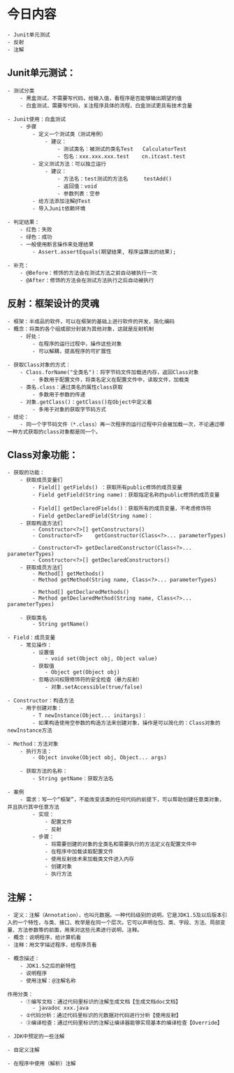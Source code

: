 # 今日内容
    - Junit单元测试
    - 反射
    - 注解

## Junit单元测试：
    - 测试分类
        - 黑盒测试，不需要写代码，给输入值，看程序是否能够输出期望的值
        - 白盒测试，需要写代码，关注程序具体的流程，白盒测试更具有技术含量
    
    - Junit使用：白盒测试
        - 步骤
            - 定义一个测试类（测试用例）
                - 建议：
                    - 测试类名：被测试的类名Test   CalculatorTest
                    - 包名：xxx.xxx.xxx.test    cn.itcast.test
            - 定义测试方法：可以独立运行
                - 建议：
                    - 方法名：test测试的方法名     testAdd()
                    - 返回值：void
                    - 参数列表：空参
            - 给方法添加注解@Test
            - 导入Junit依赖环境
    
    - 判定结果：
        - 红色：失败
        - 绿色：成功      
        - 一般使用断言操作来处理结果
            - Assert.assertEquals(期望结果, 程序运算出的结果);  
            
    - 补充：
        - @Before：修饰的方法会在测试方法之前自动被执行一次
        - @After：修饰的方法会在测试方法执行之后自动被执行
        
## 反射：框架设计的灵魂
    - 框架：半成品的软件，可以在框架的基础上进行软件的开发，简化编码
    - 概念：将类的各个组成部分封装为其他对象，这就是反射机制
        - 好处：
            - 在程序的运行过程中，操作这些对象
            - 可以解耦，提高程序的可扩展性
            
    - 获取Class对象的方式：
        - Class.forName("全类名")：将字节码文件加载进内存，返回Class对象
            - 多数用于配置文件，将类名定义在配置文件中，读取文件，加载类
        - 类名.class：通过类名的属性class获取
            - 多数用于参数的传递
        - 对象.getClass()：getClass()在Object中定义着
            - 多用于对象的获取字节码方式
    - 结论：
        - 同一个字节码文件（*.class）再一次程序的运行过程中只会被加载一次，不论通过哪一种方式获取的class对象都是同一个。
    
## Class对象功能：
    - 获取的功能：
        - 获取成员变量们
            - Field[] getFields() ：获取所有public修饰的成员变量
            - Field	getField(String name)：获取指定名称的public修饰的成员变量
            
            - Field[] getDeclaredFields()：获取所有的成员变量，不考虑修饰符
            - Field	getDeclaredField(String name)：
        - 获取构造方法们
            - Constructor<?>[] getConstructors()
            - Constructor<T>	getConstructor(Class<?>... parameterTypes) 
            
            - Constructor<T> getDeclaredConstructor(Class<?>... parameterTypes)
            - Constructor<?>[] getDeclaredConstructors()
        - 获取成员方法们
            - Method[] getMethods()
            - Method getMethod(String name, Class<?>... parameterTypes)
            
            - Method[] getDeclaredMethods()
            - Method getDeclaredMethod(String name, Class<?>... parameterTypes)
            
        - 获取类名
            - String getName()
    
    - Field：成员变量
        - 常见操作：
            - 设置值
                - void set(Object obj, Object value)
            - 获取值
                - Object get(Object obj)
            - 忽略访问权限修饰符的安全检查（暴力反射）
                - 对象.setAccessible(true/false)
    
    - Constructor：构造方法
        - 用于创建对象：
            - T	newInstance(Object... initargs)：
            - 如果构造使用空参数的构造方法来创建对象，操作是可以简化的：Class对象的newInstance方法
            
    - Method：方法对象
        - 执行方法：
            - Object invoke(Object obj, Object... args)
        
        - 获取方法的名称：
            - String getName：获取方法名
    
    - 案例
        - 需求：写一个“框架”，不能改变该类的任何代码的前提下，可以帮助创建任意类对象，并且执行其中任意方法
            - 实现：
                - 配置文件
                - 反射
            - 步骤：
                - 将需要创建的对象的全类名和需要执行的方法定义在配置文件中
                - 在程序中加载读取配置文件
                - 使用反射技术来加载类文件进入内存
                - 创建对象
                - 执行方法

## 注解：
    - 定义：注解（Annotation），也叫元数据。一种代码级别的说明。它是JDK1.5及以后版本引入的一个特性，与类、接口、枚举是在同一个层次。它可以声明在包、类、字段、方法、局部变量、方法参数等的前面，用来对这些元素进行说明，注释。
    - 概念：说明程序，给计算机看
    - 注释：用文字描述程序，给程序员看
    
    - 概念描述：
        - JDK1.5之后的新特性
        - 说明程序
        - 使用注解：@注解名称
    
    作用分类：
        - ①编写文档：通过代码里标识的注解生成文档【生成文档doc文档】
            - javadoc xxx.java
        - ②代码分析：通过代码里标识的元数据对代码进行分析【使用反射】
        - ③编译检查：通过代码里标识的注解让编译器能够实现基本的编译检查【Override】
    
    - JDK中预定的一些注解
    
    - 自定义注解
    
    - 在程序中使用（解析）注解
